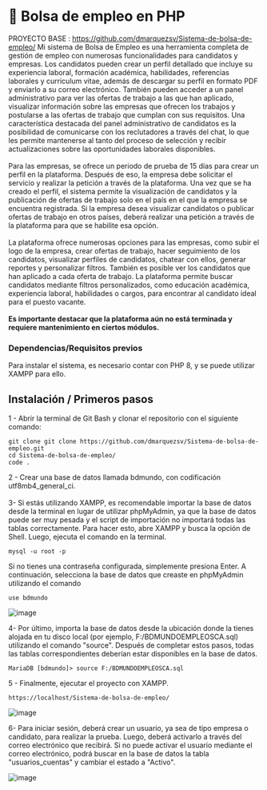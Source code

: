 # 🚀 Bolsa de empleo en PHP
PROYECTO BASE : https://github.com/dmarquezsv/Sistema-de-bolsa-de-empleo/
Mi sistema de Bolsa de Empleo es una herramienta completa de gestión de empleo con numerosas funcionalidades para candidatos y empresas. Los candidatos pueden crear un perfil detallado que incluye su experiencia laboral, formación académica, habilidades, referencias laborales y curriculum vitae, además de descargar su perfil en formato PDF y enviarlo a su correo electrónico. También pueden acceder a un panel administrativo para ver las ofertas de trabajo a las que han aplicado, visualizar información sobre las empresas que ofrecen los trabajos y postularse a las ofertas de trabajo que cumplan con sus requisitos. Una característica destacada del panel administrativo de candidatos es la posibilidad de comunicarse con los reclutadores a través del chat, lo que les permite mantenerse al tanto del proceso de selección y recibir actualizaciones sobre las oportunidades laborales disponibles.
<br><br>
Para las empresas, se ofrece un periodo de prueba de 15 días para crear un perfil en la plataforma. Después de eso, la empresa debe solicitar el servicio y realizar la petición a través de la plataforma. Una vez que se ha creado el perfil, el sistema permite la visualización de candidatos y la publicación de ofertas de trabajo solo en el país en el que la empresa se encuentra registrada. Si la empresa desea visualizar candidatos o publicar ofertas de trabajo en otros países, deberá realizar una petición a través de la plataforma para que se habilite esa opción.
<br><br>
La plataforma ofrece numerosas opciones para las empresas, como subir el logo de la empresa, crear ofertas de trabajo, hacer seguimiento de los candidatos, visualizar perfiles de candidatos, chatear con ellos, generar reportes y personalizar filtros. También es posible ver los candidatos que han aplicado a cada oferta de trabajo. La plataforma permite buscar candidatos mediante filtros personalizados, como educación académica, experiencia laboral, habilidades o cargos, para encontrar al candidato ideal para el puesto vacante.
<br><br>
<b>Es importante destacar que la plataforma aún no está terminada y requiere mantenimiento en ciertos módulos.</b>

### Dependencias/Requisitos previos
Para instalar el sistema, es necesario contar con PHP 8, y se puede utilizar XAMPP para ello.

## Instalación / Primeros pasos
1 - Abrir la terminal de Git Bash y clonar el repositorio con el siguiente comando:
```shell
git clone git clone https://github.com/dmarquezsv/Sistema-de-bolsa-de-empleo.git
cd Sistema-de-bolsa-de-empleo/
code .
```
2 - Crear una base de datos llamada bdmundo, con codificación utf8mb4_general_ci.
<br><br>
3- Si estás utilizando XAMPP, es recomendable importar la base de datos desde la terminal en lugar de utilizar phpMyAdmin, ya que la base de datos puede ser muy pesada y el script de importación no importará todas las tablas correctamente. Para hacer esto, abre XAMPP y busca la opción de Shell. Luego, ejecuta el comando en la terminal.

```shell
mysql -u root -p
```
 Si no tienes una contraseña configurada, simplemente presiona Enter. A continuación, selecciona la base de datos que creaste en phpMyAdmin utilizando el comando

```shell
use bdmundo
```
![image](https://user-images.githubusercontent.com/94775277/229244769-00f43fbc-df84-46b0-9b3d-e5041612e32e.png)

4- Por último, importa la base de datos desde la ubicación donde la tienes alojada en tu disco local (por ejemplo, F:/BDMUNDOEMPLEOSCA.sql) utilizando el comando "source". Después de completar estos pasos, todas las tablas correspondientes deberían estar disponibles en la base de datos.

```shell
MariaDB [bdmundo]> source F:/BDMUNDOEMPLEOSCA.sql
```
5 - Finalmente, ejecutar el proyecto con XAMPP.

```shell
https://localhost/Sistema-de-bolsa-de-empleo/
```
![image](https://user-images.githubusercontent.com/94775277/229245328-4377bb70-686d-4d22-aa35-58b24b4829d5.png)

6- Para iniciar sesión, deberá crear un usuario, ya sea de tipo empresa o candidato, para realizar la prueba. Luego, deberá activarlo a través del correo electrónico que recibirá. Si no puede activar el usuario mediante el correo electrónico, podrá buscar en la base de datos la tabla "usuarios_cuentas" y cambiar el estado a "Activo".

![image](https://user-images.githubusercontent.com/94775277/229245477-af85b803-35c3-482c-973b-e1053317916f.png)


